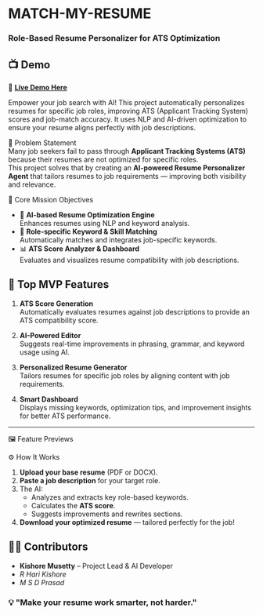 #  MATCH-MY-RESUME  
### Role-Based Resume Personalizer for ATS Optimization 
## 📺 Demo  

🔗 **[Live Demo Here](https://match-my-resume-1.onrender.com)**  

Empower your job search with AI!
This project automatically personalizes resumes for specific job roles, improving ATS (Applicant Tracking System) scores and job-match accuracy. It uses NLP and AI-driven optimization to ensure your resume aligns perfectly with job descriptions.

 🧩 Problem Statement  
Many job seekers fail to pass through **Applicant Tracking Systems (ATS)** because their resumes are not optimized for specific roles.  
This project solves that by creating an **AI-powered Resume Personalizer Agent** that tailors resumes to job requirements — improving both visibility and relevance.


 🎯 Core Mission Objectives  
- 🤖 **AI-based Resume Optimization Engine**  
  Enhances resumes using NLP and keyword analysis.  
- 🧩 **Role-specific Keyword & Skill Matching**  
  Automatically matches and integrates job-specific keywords.  
- 📊 **ATS Score Analyzer & Dashboard**  
  Evaluates and visualizes resume compatibility with job descriptions.  


## 🧠 Top MVP Features  

 1. **ATS Score Generation**  
Automatically evaluates resumes against job descriptions to provide an ATS compatibility score.  

 2. **AI-Powered Editor**  
Suggests real-time improvements in phrasing, grammar, and keyword usage using AI.  

 3. **Personalized Resume Generator**  
Tailors resumes for specific job roles by aligning content with job requirements.  

 4. **Smart Dashboard**  
Displays missing keywords, optimization tips, and improvement insights for better ATS performance.  

---

 🖼️ Feature Previews  





⚙️ How It Works  

1. **Upload your base resume** (PDF or DOCX).  
2. **Paste a job description** for your target role.  
3. The AI:  
   - Analyzes and extracts key role-based keywords.  
   - Calculates the **ATS score**.  
   - Suggests improvements and rewrites sections.  
4. **Download your optimized resume** — tailored perfectly for the job!  



## 🧑‍💻 Contributors  
- **Kishore Musetty** – Project Lead & AI Developer  
- *R Hari Kishore*
- *M S D Prasad*

### 💡 "Make your resume work smarter, not harder."

